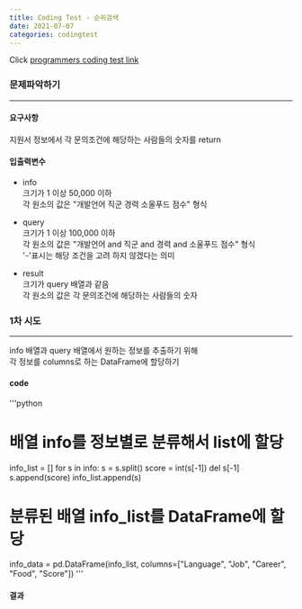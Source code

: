```yaml
---
title: Coding Test - 순위검색
date: 2021-07-07
categories: codingtest
---
```


Click [programmers coding test link](https://programmers.co.kr/learn/challenges)

### 문제파악하기
___
#### 요구사항
지원서 정보에서 각 문의조건에 해당하는 사람들의 숫자를 return

#### 입출력변수
- info    
크기가 1 이상 50,000 이하  
각 원소의 값은 "개발언어 직군 경력 소울푸드 점수" 형식

- query    
크기가 1 이상 100,000 이하  
각 원소의 값은 "개발언어 and 직군 and 경력 and 소울푸드 점수" 형식  
'-'표시는 해당 조건을 고려 하지 않겠다는 의미

- result    
크기가 query 배열과 같음  
각 원소의 값은 각 문의조건에 해당하는 사람들의 숫자 


### 1차 시도
___
info 배열과 query 배열에서 원하는 정보를 추출하기 위해  
각 정보를 columns로 하는 DataFrame에 할당하기 
#### code
'''python
# 배열 info를 정보별로 분류해서 list에 할당
info_list = []
for s in info:
    s = s.split()
    score = int(s[-1])
    del s[-1]
    s.append(score)
    info_list.append(s)
# 분류된 배열 info_list를 DataFrame에 할당
info_data = pd.DataFrame(info_list, columns=["Language", "Job", "Career", "Food", "Score"])
'''
#### 결과
